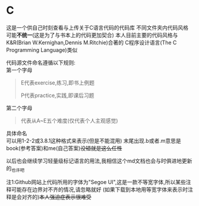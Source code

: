 # C
这是一个供自己时刻查看与上传关于C语言代码的代码库
不同文件夹内代码风格可能**不统一**(这是为了与书本上的代码更加契合)
本人目前主要的代码风格与K&R(Brian W.Kernighan,Dennis M.Ritchie)合著的
C程序设计语言(The C Programming Language)类似

代码源文件命名遵循以下规则:  
第一个字母
>E代表exercise,练习,即书上例题
>
>P代表practice,实践,即课后习题
>
第二个字母
>代表从A~E五个难度(仅代表个人主观感觉)
>
具体命名  
可以用1-2-2或3.8.1这种格式来表示(但是不能混用)
末尾出现.b或者.m意思是book(参考答案)和me(自己答案)~~没错就是这么任性~~

以后也会继续学习轻量级标记语言的用法,我相信这个md文档也会与时俱进地更新的<sub>也许吧

注1:Github网站上代码所用的字体为"Segoe UI",这是一款不等宽字体,所以某些注释可能存在边界对不齐的情况,请忽略就好
(如果下载到本地用等宽字体来表示时注释是会对齐的)~~本人强迫症表示很难受~~
